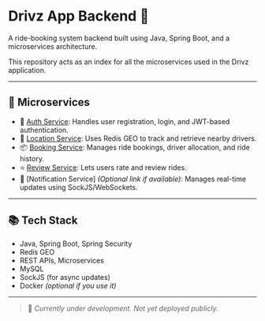# Drivz App Backend 🚗

A ride-booking system backend built using Java, Spring Boot, and a microservices architecture.

This repository acts as an index for all the microservices used in the Drivz application.

---

## 🧱 Microservices

- 🔐 [Auth Service](https://github.com/mdseraj786/drivz-auth-service): Handles user registration, login, and JWT-based authentication.
- 📍 [Location Service](https://github.com/mdseraj786/drivz-location-service): Uses Redis GEO to track and retrieve nearby drivers.
- 📦 [Booking Service](https://github.com/mdseraj786/drivz-booking-service): Manages ride bookings, driver allocation, and ride history.
- ⭐ [Review Service](https://github.com/mdseraj786/drivz-review-service): Lets users rate and review rides.
- 🔔 [Notification Service] *(Optional link if available)*: Manages real-time updates using SockJS/WebSockets.

---

## 📚 Tech Stack

- Java, Spring Boot, Spring Security
- Redis GEO
- REST APIs, Microservices
- MySQL
- SockJS (for async updates)
- Docker *(optional if you use it)*

---

> 🧪 *Currently under development. Not yet deployed publicly.*

